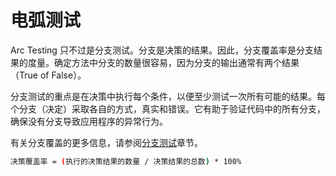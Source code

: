 # 电弧测试

Arc Testing 只不过是分支测试。分支是决策的结果。因此，分支覆盖率是分支结果的度量。确定方法中分支的数量很容易，因为分支的输出通常有两个结果（True of False）。

分支测试的重点是在决策中执行每个条件，以便至少测试一次所有可能的结果。每个分支（决定）采取各自的方式，真实和错误。它有助于验证代码中的所有分支，确保没有分支导致应用程序的异常行为。

有关分支覆盖的更多信息，请参阅[分支测试](branch_testing.html)章节。

```bash
决策覆盖率 = (执行的决策结果的数量 / 决策结果的总数) * 100%
```
